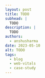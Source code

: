 ```yaml
---
layout: post
title: TODO
subhead: |
  TODO
description: |
  TODO
authors:
  - anshusharma
date: 2023-05-10
alt: TODO
tags:
  - blog
  - web-vitals
  - case-study
---
```

